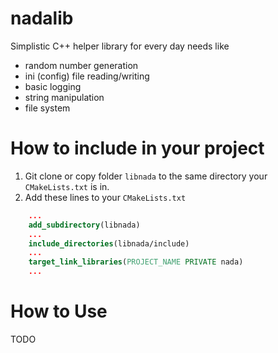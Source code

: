 # nadalib
Simplistic C++ helper library for every day needs like
+ random number generation
+ ini (config) file reading/writing
+ basic logging
+ string manipulation
+ file system

# How to include in your project
1. Git clone or copy folder `libnada` to the same directory your `CMakeLists.txt` is in.
2. Add these lines to your `CMakeLists.txt`
```cmake
    ...
    add_subdirectory(libnada)
    ...
    include_directories(libnada/include)
    ...
    target_link_libraries(PROJECT_NAME PRIVATE nada)
    ...
```
# How to Use
TODO
